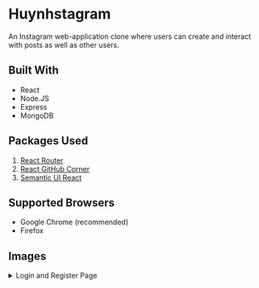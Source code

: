 # Huynhstagram

An Instagram web-application clone where users can create and interact with posts as well as other users.

## Built With

- React
- Node.JS
- Express
- MongoDB

## Packages Used

1. [React Router](https://www.npmjs.com/package/react-router)
2. [React GitHub Corner](https://www.npmjs.com/package/react-github-corner)
3. [Semantic UI React](https://react.semantic-ui.com/)

## Supported Browsers

- Google Chrome (recommended)
- Firefox

## Images

<details>
  <summary>Login and Register Page</summary>
  
  ![Image](images/login.JPG)
  ![Image](images/register.JPG)
</details>
